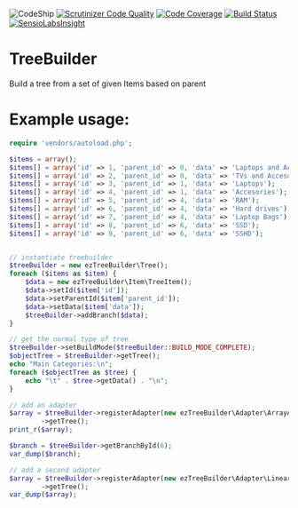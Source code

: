 ![CodeShip](https://codeship.com/projects/eb77a380-9eb3-0134-c4bd-7e4e3750070c/status?branch=master)
[![Scrutinizer Code Quality](https://scrutinizer-ci.com/g/adrian-tilita/ezTreeBuilder/badges/quality-score.png?b=master)](https://scrutinizer-ci.com/g/adrian-tilita/ezTreeBuilder/?branch=master)
[![Code Coverage](https://scrutinizer-ci.com/g/adrian-tilita/ezTreeBuilder/badges/coverage.png?b=master)](https://scrutinizer-ci.com/g/adrian-tilita/ezTreeBuilder/?branch=master)
[![Build Status](https://scrutinizer-ci.com/g/adrian-tilita/ezTreeBuilder/badges/build.png?b=master)](https://scrutinizer-ci.com/g/adrian-tilita/ezTreeBuilder/build-status/master)
[![SensioLabsInsight](https://insight.sensiolabs.com/projects/e7fc9ff2-2dff-498e-a98a-0297960024a1/mini.png)](https://insight.sensiolabs.com/projects/e7fc9ff2-2dff-498e-a98a-0297960024a1)

# TreeBuilder
Build a tree from a set of given Items based on parent

# Example usage:
```php
require 'vendors/autoload.php';

$items = array();
$items[] = array('id' => 1, 'parent_id' => 0, 'data' => 'Laptops and Accessories');
$items[] = array('id' => 2, 'parent_id' => 0, 'data' => 'TVs and Accesories');
$items[] = array('id' => 3, 'parent_id' => 1, 'data' => 'Laptops');
$items[] = array('id' => 4, 'parent_id' => 1, 'data' => 'Accesories');
$items[] = array('id' => 5, 'parent_id' => 4, 'data' => 'RAM');
$items[] = array('id' => 6, 'parent_id' => 4, 'data' => 'Hard drives');
$items[] = array('id' => 7, 'parent_id' => 4, 'data' => 'Laptop Bags');
$items[] = array('id' => 8, 'parent_id' => 6, 'data' => 'SSD');
$items[] = array('id' => 9, 'parent_id' => 6, 'data' => 'SSHD');


// instantiate treebuilder
$treeBuilder = new ezTreeBuilder\Tree();
foreach ($items as $item) {
    $data = new ezTreeBuilder\Item\TreeItem();
    $data->setId($item['id']);
    $data->setParentId($item['parent_id']);
    $data->setData($item['data']);
    $treeBuilder->addBranch($data);
}

// get the normal type of tree
$treeBuilder->setBuildMode($treeBuilder::BUILD_MODE_COMPLETE);
$objectTree = $treeBuilder->getTree();
echo "Main Categories:\n";
foreach ($objectTree as $tree) {
    echo "\t" . $tree->getData() . "\n";
}

// add an adapter
$array = $treeBuilder->registerAdapter(new ezTreeBuilder\Adapter\ArrayAdapter())
        ->getTree();
print_r($array);

$branch = $treeBuilder->getBranchById(6);
var_dump($branch);

// add a second adapter
$array = $treeBuilder->registerAdapter(new ezTreeBuilder\Adapter\LinearArrayAdapter())
        ->getTree();
var_dump($array);
```
